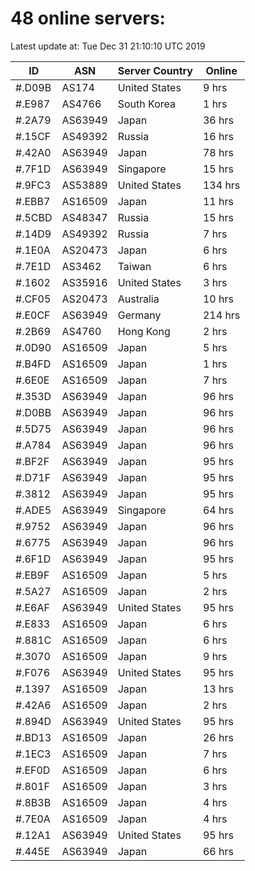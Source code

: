 # 48 online servers:

Latest update at: Tue Dec 31 21:10:10 UTC 2019

| ID | ASN | Server Country | Online |
| -- | --- | -------------- | ------ |
| #.D09B | AS174 | United States | 9 hrs |
| #.E987 | AS4766 | South Korea | 1 hrs |
| #.2A79 | AS63949 | Japan | 36 hrs |
| #.15CF | AS49392 | Russia | 16 hrs |
| #.42A0 | AS63949 | Japan | 78 hrs |
| #.7F1D | AS63949 | Singapore | 15 hrs |
| #.9FC3 | AS53889 | United States | 134 hrs |
| #.EBB7 | AS16509 | Japan | 11 hrs |
| #.5CBD | AS48347 | Russia | 15 hrs |
| #.14D9 | AS49392 | Russia | 7 hrs |
| #.1E0A | AS20473 | Japan | 6 hrs |
| #.7E1D | AS3462 | Taiwan | 6 hrs |
| #.1602 | AS35916 | United States | 3 hrs |
| #.CF05 | AS20473 | Australia | 10 hrs |
| #.E0CF | AS63949 | Germany | 214 hrs |
| #.2B69 | AS4760 | Hong Kong | 2 hrs |
| #.0D90 | AS16509 | Japan | 5 hrs |
| #.B4FD | AS16509 | Japan | 1 hrs |
| #.6E0E | AS16509 | Japan | 7 hrs |
| #.353D | AS63949 | Japan | 96 hrs |
| #.D0BB | AS63949 | Japan | 96 hrs |
| #.5D75 | AS63949 | Japan | 96 hrs |
| #.A784 | AS63949 | Japan | 96 hrs |
| #.BF2F | AS63949 | Japan | 95 hrs |
| #.D71F | AS63949 | Japan | 95 hrs |
| #.3812 | AS63949 | Japan | 95 hrs |
| #.ADE5 | AS63949 | Singapore | 64 hrs |
| #.9752 | AS63949 | Japan | 96 hrs |
| #.6775 | AS63949 | Japan | 96 hrs |
| #.6F1D | AS63949 | Japan | 95 hrs |
| #.EB9F | AS16509 | Japan | 5 hrs |
| #.5A27 | AS16509 | Japan | 2 hrs |
| #.E6AF | AS63949 | United States | 95 hrs |
| #.E833 | AS16509 | Japan | 6 hrs |
| #.881C | AS16509 | Japan | 6 hrs |
| #.3070 | AS16509 | Japan | 9 hrs |
| #.F076 | AS63949 | United States | 95 hrs |
| #.1397 | AS16509 | Japan | 13 hrs |
| #.42A6 | AS16509 | Japan | 2 hrs |
| #.894D | AS63949 | United States | 95 hrs |
| #.BD13 | AS16509 | Japan | 26 hrs |
| #.1EC3 | AS16509 | Japan | 7 hrs |
| #.EF0D | AS16509 | Japan | 6 hrs |
| #.801F | AS16509 | Japan | 3 hrs |
| #.8B3B | AS16509 | Japan | 4 hrs |
| #.7E0A | AS16509 | Japan | 4 hrs |
| #.12A1 | AS63949 | United States | 95 hrs |
| #.445E | AS63949 | Japan | 66 hrs |

